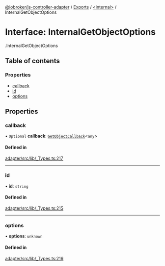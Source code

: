 [@iobroker/js-controller-adapter](../README.md) / [Exports](../modules.md) / [<internal\>](../modules/internal_.md) / InternalGetObjectOptions

# Interface: InternalGetObjectOptions

[<internal>](../modules/internal_.md).InternalGetObjectOptions

## Table of contents

### Properties

- [callback](internal_.InternalGetObjectOptions.md#callback)
- [id](internal_.InternalGetObjectOptions.md#id)
- [options](internal_.InternalGetObjectOptions.md#options)

## Properties

### callback

• `Optional` **callback**: [`GetObjectCallback`](../modules/internal_.md#getobjectcallback)<`any`\>

#### Defined in

[adapter/src/lib/_Types.ts:217](https://github.com/ioBroker/ioBroker.js-controller/blob/16cebeed/packages/adapter/src/lib/_Types.ts#L217)

___

### id

• **id**: `string`

#### Defined in

[adapter/src/lib/_Types.ts:215](https://github.com/ioBroker/ioBroker.js-controller/blob/16cebeed/packages/adapter/src/lib/_Types.ts#L215)

___

### options

• **options**: `unknown`

#### Defined in

[adapter/src/lib/_Types.ts:216](https://github.com/ioBroker/ioBroker.js-controller/blob/16cebeed/packages/adapter/src/lib/_Types.ts#L216)
